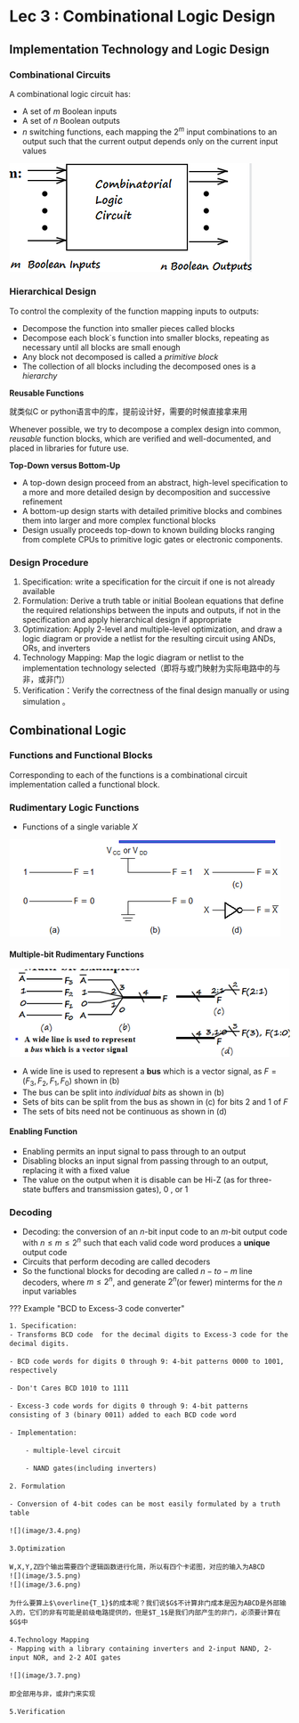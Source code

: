# Lec 3 : Combinational Logic Design

## Implementation Technology and Logic Design

### Combinational Circuits

A combinational logic circuit has:

- A set of $m$ Boolean inputs
- A set of $n$ Boolean outputs
- $n$ switching functions, each mapping the $2^m$ input combinations to an output such that the current output depends only on the current input values

![](image/3.3.png)

### Hierarchical Design

To control the complexity of the function mapping inputs to outputs:

- Decompose the function into smaller pieces called blocks
- Decompose each block`s function into smaller blocks, repeating as necessary until all blocks are small enough
- Any block not decomposed is called a *primitive block*
- The collection of all blocks including the decomposed ones is a *hierarchy*

**Reusable Functions**

就类似C or python语言中的库，提前设计好，需要的时候直接拿来用

Whenever possible, we try to decompose a complex design into common, *reusable* function blocks, which are verified and well-documented, and placed in libraries for future use.

**Top-Down versus Bottom-Up**

- A top-down design proceed from an abstract, high-level specification to a more and more detailed design by decomposition and successive refinement
- A bottom-up design starts with detailed primitive blocks and combines them into larger and more complex functional blocks
- Design usually proceeds top-down to known building blocks ranging from complete CPUs to primitive logic gates or electronic components.

### Design Procedure

1. Specification: write a specification for the circuit if one is not already available
2. Formulation: Derive a truth table or initial Boolean equations that define the required relationships between the inputs and outputs, if not in the specification and apply hierarchical design if appropriate
3. Optimization: Apply 2-level and multiple-level optimization, and draw a logic diagram or provide a netlist for the resulting circuit using ANDs, ORs, and inverters
4. Technology Mapping: Map the logic diagram or netlist to the implementation technology selected（即将与或门映射为实际电路中的与非，或非门）
5. Verification：Verify the correctness of the final design manually or using simulation 。



## Combinational Logic

### Functions and Functional Blocks

Corresponding to each of the functions is a combinational circuit implementation called a functional block.

### Rudimentary Logic Functions

- Functions of a single variable $X$

![](image/3.1.png)

#### Multiple-bit Rudimentary Functions

![](image/3.2.png)

- A wide line is used to represent a **bus** which is a vector signal, as $F=(F_3,F_2,F_1,F_0)$ shown in (b)
- The bus can be split into *individual bits* as shown in (b)
- Sets of bits can be split from the bus as shown in (c) for bits 2 and 1 of $F$
- The sets of bits need not be continuous as shown in (d)

#### Enabling Function

- Enabling permits an input signal to pass through to an output
- Disabling blocks an input signal from passing through to an output, replacing it with a fixed value
- The value on the output when it is disable can be Hi-Z (as for three-state buffers and transmission gates), 0 , or 1

### Decoding

- Decoding: the conversion of an $n$-bit input code to an $m$-bit output code with $n\le m\le 2^n$ such that each valid code word produces a **unique** output code
- Circuits that perform decoding are called decoders
- So the functional blocks for decoding are called $n-to-m$ line decoders, where $m\le 2^n$, and generate $2^n$(or fewer) minterms for the $n$ input variables

??? Example "BCD to Excess-3 code converter"

    1. Specification:
    - Transforms BCD code  for the decimal digits to Excess-3 code for the decimal digits.
  
    - BCD code words for digits 0 through 9: 4-bit patterns 0000 to 1001, respectively

    - Don't Cares BCD 1010 to 1111
  
    - Excess-3 code words for digits 0 through 9: 4-bit patterns consisting of 3 (binary 0011) added to each BCD code word
  
    - Implementation: 
  
        - multiple-level circuit

        - NAND gates(including inverters)

    2. Formulation

    - Conversion of 4-bit codes can be most easily formulated by a truth table

    ![](image/3.4.png)

    3.Optimization

    W,X,Y,Z四个输出需要四个逻辑函数进行化简，所以有四个卡诺图，对应的输入为ABCD
    ![](image/3.5.png)
    ![](image/3.6.png)
    
    为什么要算上$\overline{T_1}$的成本呢？我们说$G$不计算非门成本是因为ABCD是外部输入的，它们的非有可能是前级电路提供的，但是$T_1$是我们内部产生的非门，必须要计算在$G$中

    4.Technology Mapping
    - Mapping with a library containing inverters and 2-input NAND, 2-input NOR, and 2-2 AOI gates

    ![](image/3.7.png)
    
    即全部用与非，或非门来实现

    5.Verification






